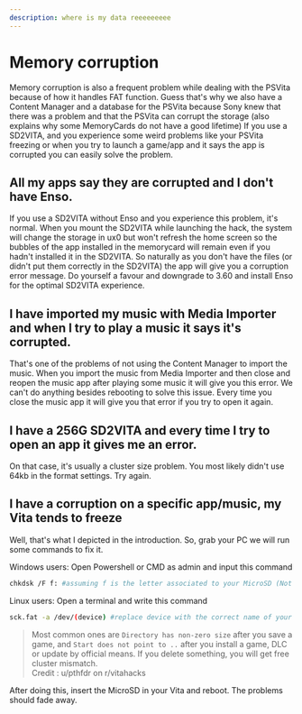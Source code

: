 ```yaml
---
description: where is my data reeeeeeeee
---
```


# Memory corruption

Memory corruption is also a frequent problem while dealing with the PSVita because of how it handles FAT function. Guess that's why we also have a Content Manager and a database for the PSVita because Sony knew that there was a problem and that the PSVita can corrupt the storage \(also explains why some MemoryCards do not have a good lifetime\) If you use a SD2VITA, and you experience some weird problems like your PSVita freezing or when you try to launch a game/app and it says the app is corrupted you can easily solve the problem.

## All my apps say they are corrupted and I don't have Enso.

If you use a SD2VITA without Enso and you experience this problem, it's normal. When you mount the SD2VITA while launching the hack, the system will change the storage in ux0 but won't refresh the home screen so the bubbles of the app installed in the memorycard will remain even if you hadn't installed it in the SD2VITA. So naturally as you don't have the files \(or didn't put them correctly in the SD2VITA\) the app will give you a corruption error message. Do yourself a favour and downgrade to 3.60 and install Enso for the optimal SD2VITA experience.

## I have imported my music with Media Importer and when I try to play a music it says it's corrupted.

That's one of the problems of not using the Content Manager to import the music. When you import the music from Media Importer and then close and reopen the music app after playing some music it will give you this error. We can't do anything besides rebooting to solve this issue. Every time you close the music app it will give you that error if you try to open it again.

## I have a 256G SD2VITA and every time I try to open an app it gives me an error.

On that case, it's usually a cluster size problem. You most likely didn't use 64kb in the format settings. Try again.

## I have a corruption on a specific app/music, my Vita tends to freeze

Well, that's what I depicted in the introduction. So, grab your PC we will run some commands to fix it.

Windows users: Open Powershell or CMD as admin and input this command

```bash
chkdsk /F f: #assuming f is the letter associated to your MicroSD (Not the first F ofc)
```

Linux users: Open a terminal and write this command

```bash
sck.fat -a /dev/(device) #replace device with the correct name of your MicroSD mountpoint
```

> Most common ones are `Directory has non-zero size` after you save a game, and `Start does not point to ..` after you install a game, DLC or update by official means. If you delete something, you will get free cluster mismatch.  
> Credit : u/pthfdr on r/vitahacks

After doing this, insert the MicroSD in your Vita and reboot. The problems should fade away.

